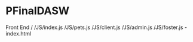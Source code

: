 # PFinalDASW

Front End
/
/JS/index.js
/JS/pets.js
/JS/client.js
/JS/admin.js
/JS/foster.js
-index.html